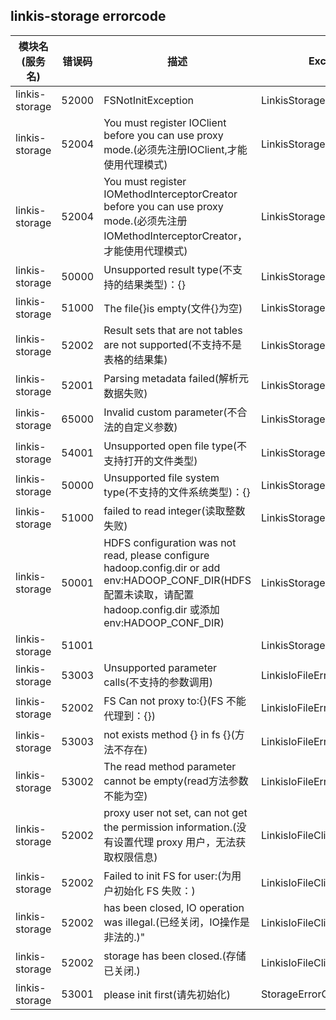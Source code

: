 ## linkis-storage  errorcode

| 模块名(服务名) | 错误码  | 描述 | Exception Class|
| -------- | -------- | ----- |-----|
|linkis-storage |52000|FSNotInitException|LinkisStorageErrorCodeSummary|
|linkis-storage |52004|You must register IOClient before you can use proxy mode.(必须先注册IOClient,才能使用代理模式)|LinkisStorageErrorCodeSummary|
|linkis-storage |52004|You must register IOMethodInterceptorCreator before you can use proxy mode.(必须先注册IOMethodInterceptorCreator，才能使用代理模式)|LinkisStorageErrorCodeSummary|
|linkis-storage |50000|Unsupported result type(不支持的结果类型)：{}|LinkisStorageErrorCodeSummary|
|linkis-storage |51000|The file{}is empty(文件{}为空)|LinkisStorageErrorCodeSummary|
|linkis-storage |52002|Result sets that are not tables are not supported(不支持不是表格的结果集)|LinkisStorageErrorCodeSummary|
|linkis-storage |52001|Parsing metadata failed(解析元数据失败)|LinkisStorageErrorCodeSummary|
|linkis-storage |65000|Invalid custom parameter(不合法的自定义参数)|LinkisStorageErrorCodeSummary|
|linkis-storage |54001|Unsupported open file type(不支持打开的文件类型)|LinkisStorageErrorCodeSummary|
|linkis-storage |50000|Unsupported file system type(不支持的文件系统类型)：{}|LinkisStorageErrorCodeSummary|
|linkis-storage |51000|failed to read integer(读取整数失败)|LinkisStorageErrorCodeSummary|
|linkis-storage |50001|HDFS configuration was not read, please configure hadoop.config.dir or add env:HADOOP_CONF_DIR(HDFS 配置未读取，请配置 hadoop.config.dir 或添加 env:HADOOP_CONF_DIR)|LinkisStorageErrorCodeSummary|
|linkis-storage |51001| |LinkisStorageErrorCodeSummary|
|linkis-storage |53003|Unsupported parameter calls(不支持的参数调用)|LinkisIoFileErrorCodeSummary|
|linkis-storage |52002|FS Can not proxy to:{}(FS 不能代理到：{}) |LinkisIoFileErrorCodeSummary|
|linkis-storage |53003|not exists method {} in fs {}(方法不存在) |LinkisIoFileErrorCodeSummary|
|linkis-storage |53002|The read method parameter cannot be empty(read方法参数不能为空)|LinkisIoFileErrorCodeSummary|
|linkis-storage |52002|proxy user not set, can not get the permission information.(没有设置代理 proxy 用户，无法获取权限信息)|LinkisIoFileClientErrorCodeSummary|
|linkis-storage |52002|Failed to init FS for user:(为用户初始化 FS 失败：)|LinkisIoFileClientErrorCodeSummary|
|linkis-storage |52002|has been closed, IO operation was illegal.(已经关闭，IO操作是非法的.)"|LinkisIoFileClientErrorCodeSummary|
|linkis-storage |52002|storage has been closed.(存储已关闭.)|LinkisIoFileClientErrorCodeSummary|
|linkis-storage |53001|please init first(请先初始化)|StorageErrorCode|
